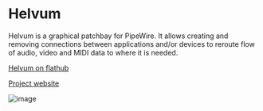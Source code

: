 # Helvum

Helvum is a graphical patchbay for PipeWire. It allows creating and removing connections between applications and/or devices to reroute flow of audio, video and MIDI data to where it is needed.

[Helvum on flathub ](https://flathub.org/apps/org.pipewire.Helvum)

[Project website](https://gitlab.freedesktop.org/pipewire/helvum)

![image](https://github.com/user-attachments/assets/8bed1fcb-a41e-40dc-bd6d-31ab3fe8036b)

